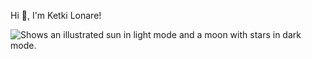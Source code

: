 Hi 👋, I'm Ketki Lonare!


<picture>
  <source media="(prefers-color-scheme: dark)" srcset="https://user-images.githubusercontent.com/35267447/206916906-9bfb66d9-c419-44c2-908a-4885e610425f.gif">
  <source media="(prefers-color-scheme: light)" srcset="https://user-images.githubusercontent.com/35267447/206916906-9bfb66d9-c419-44c2-908a-4885e610425f.gif">
  <img alt="Shows an illustrated sun in light mode and a moon with stars in dark mode." src="https://user-images.githubusercontent.com/35267447/206916906-9bfb66d9-c419-44c2-908a-4885e610425f.gif">
</picture>
